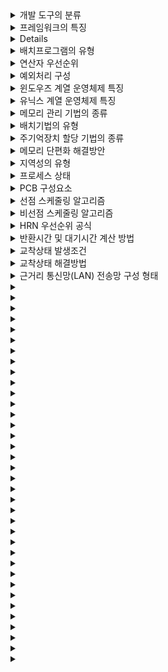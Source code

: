 <details>
<summary>개발 도구의 분류</summary>
  <b>빌구테형</b><br/>
  빌드도구, 구현도구, 테스트도구, 형상도구
</details>

<details>
<summary>프레임워크의 특징</summary>
  <b>모재확역</b><br/>
  모듈화, 재사용성, 확장성, 제어의 역행
</details>

<details>
<summary프레임워크의 구성요소></summary>
  <b>개실운관</b><br/>
  개발환경, 실행환경, 운영환경, 관리환경
</details>

<details>
<summary>배치프로그램의 유형</summary>
  <b>이온정</b><br/>
  이벤트배치, 온디맨드 배치, 정기배치
</details>

<details>
<summary>연산자 우선순위</summary>
  <b>증산시 관비 논삼대</b><br/>
  증감 연산자, 산술연산자, 시프트 연산자, 관계연산자, 비트연산자, 논리연산자, 삼항연산자, 대입연산자
</details>

<details>
<summary>예외처리 구성</summary>
  <b>쓰트캐</b><br/>
  쓰로우, 트라이, 캐치
</details>

<details>
<summary>윈도우즈 계열 운영체제 특징</summary>
  <b>지선자 오</b><br/>
  GUI, 선점형 멀티태스킹, 자동감지 기능(Plug and Play), OLE
</details>

<details>
<summary>유닉스 계열 운영체제 특징</summary>
  <b>대작 사이계</b><br/>
  대화식 운영체제 기능, 다중 작업 기능, 다중 사용자 기능, 이식성 제공, 계층적 트리 구조 파일 시스템 제공
</details>

<details>
<summary>메모리 관리 기법의 종류</summary>
  <b>반배할교</b><br/>
  반입기법, 배치기법, 할당기법, 교체기법
</details>

<details>
<summary>배치기법의 유형</summary>
  <b>초적악</b><br/>
  최초 적합, 최적 적합, 최악 적합
</details>

<details>
<summary>주기억장치 할당 기법의 종류</summary>
  <b>연단다 분폐세</b><br/>
  연속할당기법, 단일 분할 할당 기법, 다중 분할 할당 기법, 페이징기법, 페이징-세그멘테이션 기법
</details>

<details>
<summary>메모리 단편화 해결방안</summary>
  <b>내슬 외버 공통압</b><br/>
  내부단편화 Slab Allocator, 외부단편화 버디메모리할당, 공통, 통합, 압축
</details>

<details>
<summary>지역성의 유형</summary>
  <b>시공순</b><br/>
  시간지역성, 공간지역성, 순차지역성
</details>

<details>
<summary>프로세스 상태</summary>
  <b>생준 실대완</b><br/>
  생성상태, 준비상태, 실행상태, 대기상태, 완료상태
</details>

<details>
<summary>PCB 구성요소</summary>
  <b>프상카레 스계입메</b><br/>
  PID(프로세스 식별자) / 프로세스 상태/ 프로그램 카운트/ 레지스터 저장 영역/ 프로세서 스케줄링 정보/ 계정 정보/ 입출력 상태 정보/ 메모리 관리 정보
</details>

<details>
<summary>선점 스케줄링 알고리즘</summary>
  <b>SMMR</b><br/>
  SRTF, MLQ, MLFQ, Round Robin
</details>

<details>
<summary>비선점 스케줄링 알고리즘</summary>
  <b>우기 HFS</b><br/>
  우선순위, 기한부, HRN, FCFS, SJF
</details>

<details>
<summary>HRN 우선순위 공식</summary>
  <b>대서서</b><br/>
    {(대기 시간 + 서비스 시간)} / (서비스 시간)
</details>

<details>
<summary>반환시간 및 대기시간 계산 방법</summary>
  <b>반종도 대반서</b><br/>
  반환시간-종료시간-도착시간/대기시간-반환시간-서비스시간
</details>

<details>
<summary>교착상태 발생조건</summary>
  <b>상점비환</b><br/>
  상호매체, 점유와대기, 비선점, 환형대기
</details>

<details>
<summary>교착상태 해결방법</summary>
  <b>예회발복</b><br/>
  예방, 회피, 발견, 복구
</details>

<details>
<summary>근거리 통신망(LAN) 전송망 구성 형태</summary>
  <b>버트링메성</b><br/>
  버스형,트리형,링형,메쉬형,성형
</details>

<details>
<summary></summary>
  <b></b><br/>
  
</details>

<details>
<summary></summary>
  <b></b><br/>
  
</details>

<details>
<summary></summary>
  <b></b><br/>
  
</details>

<details>
<summary></summary>
  <b></b><br/>
  
</details>

<details>
<summary></summary>
  <b></b><br/>
  
</details>

<details>
<summary></summary>
  <b></b><br/>
  
</details>

<details>
<summary></summary>
  <b></b><br/>
  
</details>

<details>
<summary></summary>
  <b></b><br/>
  
</details>

<details>
<summary></summary>
  <b></b><br/>
  
</details>

<details>
<summary></summary>
  <b></b><br/>
  
</details>

<details>
<summary></summary>
  <b></b><br/>
  
</details>

<details>
<summary></summary>
  <b></b><br/>
  
</details>

<details>
<summary></summary>
  <b></b><br/>
  
</details>

<details>
<summary></summary>
  <b></b><br/>
  
</details>

<details>
<summary></summary>
  <b></b><br/>
  
</details>

<details>
<summary></summary>
  <b></b><br/>
  
</details>

<details>
<summary></summary>
  <b></b><br/>
  
</details>

<details>
<summary></summary>
  <b></b><br/>
  
</details>

<details>
<summary></summary>
  <b></b><br/>
  
</details>

<details>
<summary></summary>
  <b></b><br/>
  
</details>

<details>
<summary></summary>
  <b></b><br/>
  
</details>

<details>
<summary></summary>
  <b></b><br/>
  
</details>

<details>
<summary></summary>
  <b></b><br/>
  
</details>

<details>
<summary></summary>
  <b></b><br/>
  
</details>

<details>
<summary></summary>
  <b></b><br/>
  
</details>

<details>
<summary></summary>
  <b></b><br/>
  
</details>

<details>
<summary></summary>
  <b></b><br/>
  
</details>

<details>
<summary></summary>
  <b></b><br/>
  
</details>

<details>
<summary></summary>
  <b></b><br/>
  
</details>

<details>
<summary></summary>
  <b></b><br/>
  
</details>

<details>
<summary></summary>
  <b></b><br/>
  
</details>

<details>
<summary></summary>
  <b></b><br/>
  
</details>

<details>
<summary></summary>
  <b></b><br/>
  
</details>

<details>
<summary></summary>
  <b></b><br/>
  
</details>

<details>
<summary></summary>
  <b></b><br/>
  
</details>

<details>
<summary></summary>
  <b></b><br/>
  
</details>
